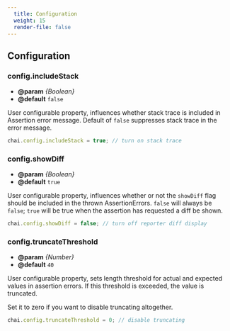 ```yaml
---
  title: Configuration
  weight: 15
  render-file: false
---
```


## Configuration

### config.includeStack

- **@param** _{Boolean}_
- **@default** `false`

User configurable property, influences whether stack trace is included in 
Assertion error message. Default of `false` suppresses stack trace in the error 
message.

```javascript
chai.config.includeStack = true; // turn on stack trace
```

### config.showDiff

- **@param** _{Boolean}_
- **@default** `true`

User configurable property, influences whether or not the `showDiff` flag 
should be included in the thrown AssertionErrors. `false` will always be `false`; 
`true` will be true when the assertion has requested a diff be shown.

```javascript
chai.config.showDiff = false; // turn off reporter diff display
```

### config.truncateThreshold

- **@param** _{Number}_
- **@default** `40`

User configurable property, sets length threshold for actual and expected values 
in assertion errors. If this threshold is exceeded, the value is truncated.

Set it to zero if you want to disable truncating altogether.

```javascript
chai.config.truncateThreshold = 0; // disable truncating
```
